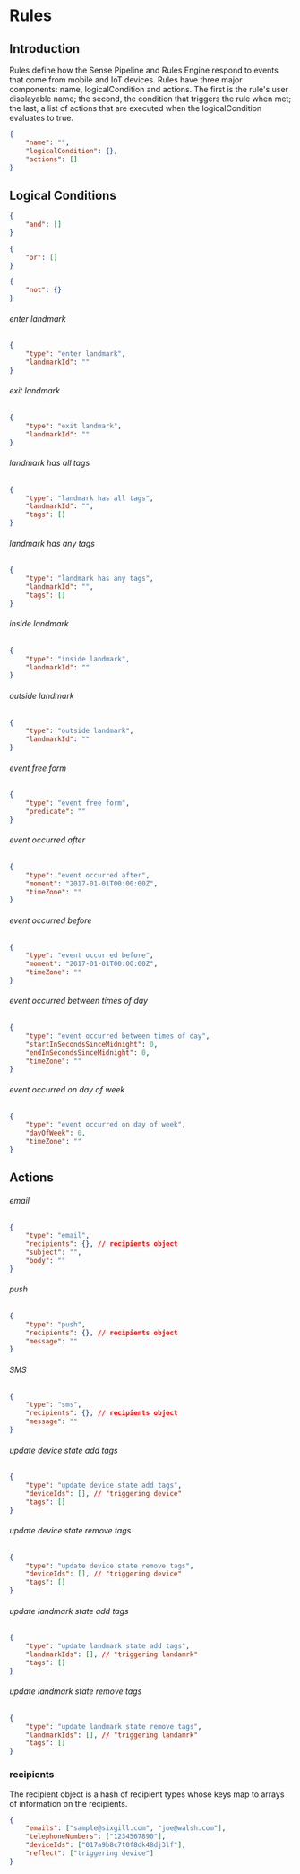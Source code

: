 # Rules

## Introduction

Rules define how the Sense Pipeline and Rules Engine respond to events that come from mobile and IoT devices. Rules have three major components: name, logicalCondition and actions. The first is the rule's user displayable name; the second, the condition that triggers the rule when met; the last, a list of actions that are executed when the logicalCondition evaluates to true.

```json
{
	"name": "",
	"logicalCondition": {},
	"actions": []
}
```

## Logical Conditions


```json
{
	"and": []
}
```


```json
{
	"or": []
}
```

```json
{
	"not": {}
}
```

###### enter landmark
```json
{
	"type": "enter landmark",
	"landmarkId": ""
}
```

###### exit landmark
```json
{
	"type": "exit landmark",
	"landmarkId": ""
}
```

###### landmark has all tags
```json
{
	"type": "landmark has all tags",
	"landmarkId": "",
	"tags": []
}
```

###### landmark has any tags
```json
{
	"type": "landmark has any tags",
	"landmarkId": "",
	"tags": []
}
```

###### inside landmark
```json
{
	"type": "inside landmark",
	"landmarkId": ""
}
```

###### outside landmark
```json
{
	"type": "outside landmark",
	"landmarkId": ""
}
```

###### event free form
```json
{
	"type": "event free form",
	"predicate": ""
}
```

###### event occurred after
```json
{
	"type": "event occurred after",
	"moment": "2017-01-01T00:00:00Z",
	"timeZone": ""
}
```

###### event occurred before
```json
{
	"type": "event occurred before",
	"moment": "2017-01-01T00:00:00Z",
	"timeZone": ""
}
```

###### event occurred between times of day
```json
{
	"type": "event occurred between times of day",
	"startInSecondsSinceMidnight": 0,
	"endInSecondsSinceMidnight": 0,
	"timeZone": ""
}
```

###### event occurred on day of week
```json
{
	"type": "event occurred on day of week",
	"dayOfWeek": 0,
	"timeZone": ""
}
```

## Actions

###### email
```json
{
	"type": "email",
	"recipients": {}, // recipients object
	"subject": "",
	"body": ""
}
```

###### push
```json
{
	"type": "push",
	"recipients": {}, // recipients object
	"message": ""
}
```

###### SMS
```json
{
	"type": "sms",
	"recipients": {}, // recipients object
	"message": ""
}
```

###### update device state add tags
```json
{
	"type": "update device state add tags",
	"deviceIds": [], // "triggering device"
	"tags": []
}
```

###### update device state remove tags
```json
{
	"type": "update device state remove tags",
	"deviceIds": [], // "triggering device"
	"tags": []
}
```

###### update landmark state add tags
```json
{
	"type": "update landmark state add tags",
	"landmarkIds": [], // "triggering landamrk"
	"tags": []
}
```

###### update landmark state remove tags
```json
{
	"type": "update landmark state remove tags",
	"landmarkIds": [], // "triggering landamrk"
	"tags": []
}
```

### recipients
The recipient object is a hash of recipient types whose keys map to arrays of information on the recipients.
```json
{
	"emails": ["sample@sixgill.com", "joe@walsh.com"],
	"telephoneNumbers": ["1234567890"],
	"deviceIds": ["017a9b8c7t0f8dk48dj3lf"],
	"reflect": ["triggering device"]
}
```
